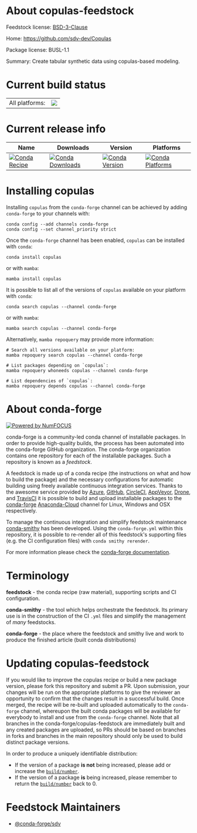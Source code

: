 About copulas-feedstock
=======================

Feedstock license: [BSD-3-Clause](https://github.com/conda-forge/copulas-feedstock/blob/main/LICENSE.txt)

Home: https://github.com/sdv-dev/Copulas

Package license: BUSL-1.1

Summary: Create tabular synthetic data using copulas-based modeling.

Current build status
====================


<table><tr><td>All platforms:</td>
    <td>
      <a href="https://dev.azure.com/conda-forge/feedstock-builds/_build/latest?definitionId=14525&branchName=main">
        <img src="https://dev.azure.com/conda-forge/feedstock-builds/_apis/build/status/copulas-feedstock?branchName=main">
      </a>
    </td>
  </tr>
</table>

Current release info
====================

| Name | Downloads | Version | Platforms |
| --- | --- | --- | --- |
| [![Conda Recipe](https://img.shields.io/badge/recipe-copulas-green.svg)](https://anaconda.org/conda-forge/copulas) | [![Conda Downloads](https://img.shields.io/conda/dn/conda-forge/copulas.svg)](https://anaconda.org/conda-forge/copulas) | [![Conda Version](https://img.shields.io/conda/vn/conda-forge/copulas.svg)](https://anaconda.org/conda-forge/copulas) | [![Conda Platforms](https://img.shields.io/conda/pn/conda-forge/copulas.svg)](https://anaconda.org/conda-forge/copulas) |

Installing copulas
==================

Installing `copulas` from the `conda-forge` channel can be achieved by adding `conda-forge` to your channels with:

```
conda config --add channels conda-forge
conda config --set channel_priority strict
```

Once the `conda-forge` channel has been enabled, `copulas` can be installed with `conda`:

```
conda install copulas
```

or with `mamba`:

```
mamba install copulas
```

It is possible to list all of the versions of `copulas` available on your platform with `conda`:

```
conda search copulas --channel conda-forge
```

or with `mamba`:

```
mamba search copulas --channel conda-forge
```

Alternatively, `mamba repoquery` may provide more information:

```
# Search all versions available on your platform:
mamba repoquery search copulas --channel conda-forge

# List packages depending on `copulas`:
mamba repoquery whoneeds copulas --channel conda-forge

# List dependencies of `copulas`:
mamba repoquery depends copulas --channel conda-forge
```


About conda-forge
=================

[![Powered by
NumFOCUS](https://img.shields.io/badge/powered%20by-NumFOCUS-orange.svg?style=flat&colorA=E1523D&colorB=007D8A)](https://numfocus.org)

conda-forge is a community-led conda channel of installable packages.
In order to provide high-quality builds, the process has been automated into the
conda-forge GitHub organization. The conda-forge organization contains one repository
for each of the installable packages. Such a repository is known as a *feedstock*.

A feedstock is made up of a conda recipe (the instructions on what and how to build
the package) and the necessary configurations for automatic building using freely
available continuous integration services. Thanks to the awesome service provided by
[Azure](https://azure.microsoft.com/en-us/services/devops/), [GitHub](https://github.com/),
[CircleCI](https://circleci.com/), [AppVeyor](https://www.appveyor.com/),
[Drone](https://cloud.drone.io/welcome), and [TravisCI](https://travis-ci.com/)
it is possible to build and upload installable packages to the
[conda-forge](https://anaconda.org/conda-forge) [Anaconda-Cloud](https://anaconda.org/)
channel for Linux, Windows and OSX respectively.

To manage the continuous integration and simplify feedstock maintenance
[conda-smithy](https://github.com/conda-forge/conda-smithy) has been developed.
Using the ``conda-forge.yml`` within this repository, it is possible to re-render all of
this feedstock's supporting files (e.g. the CI configuration files) with ``conda smithy rerender``.

For more information please check the [conda-forge documentation](https://conda-forge.org/docs/).

Terminology
===========

**feedstock** - the conda recipe (raw material), supporting scripts and CI configuration.

**conda-smithy** - the tool which helps orchestrate the feedstock.
                   Its primary use is in the construction of the CI ``.yml`` files
                   and simplify the management of *many* feedstocks.

**conda-forge** - the place where the feedstock and smithy live and work to
                  produce the finished article (built conda distributions)


Updating copulas-feedstock
==========================

If you would like to improve the copulas recipe or build a new
package version, please fork this repository and submit a PR. Upon submission,
your changes will be run on the appropriate platforms to give the reviewer an
opportunity to confirm that the changes result in a successful build. Once
merged, the recipe will be re-built and uploaded automatically to the
`conda-forge` channel, whereupon the built conda packages will be available for
everybody to install and use from the `conda-forge` channel.
Note that all branches in the conda-forge/copulas-feedstock are
immediately built and any created packages are uploaded, so PRs should be based
on branches in forks and branches in the main repository should only be used to
build distinct package versions.

In order to produce a uniquely identifiable distribution:
 * If the version of a package **is not** being increased, please add or increase
   the [``build/number``](https://docs.conda.io/projects/conda-build/en/latest/resources/define-metadata.html#build-number-and-string).
 * If the version of a package **is** being increased, please remember to return
   the [``build/number``](https://docs.conda.io/projects/conda-build/en/latest/resources/define-metadata.html#build-number-and-string)
   back to 0.

Feedstock Maintainers
=====================

* [@conda-forge/sdv](https://github.com/conda-forge/sdv/)

